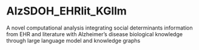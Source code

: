 # AlzSDOH_EHRlit_KGllm
A novel computational analysis integrating social determinants information from EHR and literature with Alzheimer’s disease biological knowledge through large language model and knowledge graphs
